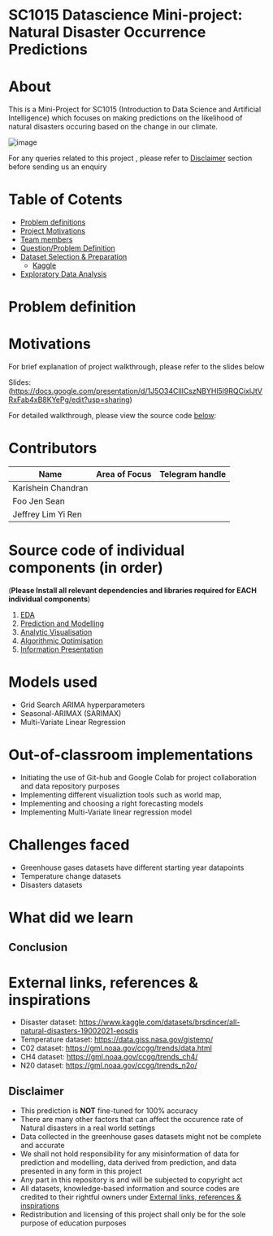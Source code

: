 # SC1015 Datascience Mini-project: Natural Disaster Occurrence Predictions

# About
This is a Mini-Project for SC1015 (Introduction to Data Science and Artificial Intelligence) which focuses on making predictions on the likelihood of natural disasters occuring based on the change in our climate.

![image](https://github.com/Dumbledore66/Mini-Project/blob/main/Project%20cover%20page.png)

For any queries related to this project , please refer to [Disclaimer](#disclaimer) section before sending us an enquiry


# Table of Cotents
- [Problem definitions](#problem-definition)
- [Project Motivations](#motivations)
- [Team members](#contributors)
- [Question/Problem Definition](#questionproblem-definition)
- [Dataset Selection & Preparation](#dataset-selection--preparation)
    - [Kaggle](https://www.kaggle.com/datasets/teyang/singapore-hdb-flat-resale-prices-19902020)
- [Exploratory Data Analysis](#exploratory-data-analysis)



# Problem definition


# Motivations
For brief explanation of project walkthrough, please refer to the slides below


Slides: (https://docs.google.com/presentation/d/1J5O34ClllCszNBYHl5l9RQCixlJtVRxFab4xB8KYePg/edit?usp=sharing)

For detailed walkthrough, please view the source code [below](#source-code-of-individual-components--in-order): 



# Contributors

| Name                  |              Area of Focus               |    Telegram handle |
|----------------------|:----------------------------------------:|----------------|
| Karishein Chandran    |                                          |                    |
| Foo Jen Sean          |                                          |                    |
| Jeffrey Lim Yi Ren    |                                          |                    |

# Source code of individual components (in order)
(**Please Install all relevant dependencies and libraries required for EACH individual components**)
1. [EDA](https://github.com/)
2. [Prediction and Modelling](https://github.com/)
3. [Analytic Visualisation](https://github.com/)
4. [Algorithmic Optimisation](https://github.com/)
5. [Information Presentation](https://github.com/)

# Models used
- Grid Search ARIMA hyperparameters
- Seasonal-ARIMAX (SARIMAX) 
- Multi-Variate Linear Regression

# Out-of-classroom implementations
- Initiating the use of Git-hub and Google Colab for project collaboration and data repository purposes
- Implementing different visualiztion tools such as world map, 
- Implementing and choosing a right forecasting models
- Implementing Multi-Variate linear regression model

# Challenges faced
- Greenhouse gases datasets have different starting year datapoints
- Temperature change datasets 
- Disasters datasets 

# What did we learn


## Conclusion



# External links, references & inspirations
- Disaster dataset: https://www.kaggle.com/datasets/brsdincer/all-natural-disasters-19002021-eosdis
- Temperature dataset: https://data.giss.nasa.gov/gistemp/
- C02 dataset: https://gml.noaa.gov/ccgg/trends/data.html
- CH4 dataset: https://gml.noaa.gov/ccgg/trends_ch4/
- N20 dataset: https://gml.noaa.gov/ccgg/trends_n2o/


## Disclaimer
- This prediction is **NOT** fine-tuned for 100% accuracy
- There are many other factors that can affect the occurence rate of Natural disasters in a real world settings
- Data collected in the greenhouse gases datasets might not be complete and accurate
- We shall not hold responsibility for any misinformation of data for prediction and modelling, data derived from prediction, and data presented in any form in this project
- Any part in this repository is and will be subjected to copyright act
- All datasets, knowledge-based information and source codes are credited to their rightful owners under [External links, references & inspirations](#external-links-references--inspirations)
- Redistribution and licensing of this project shall only be for the sole purpose of education purposes
